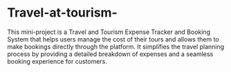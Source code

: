 # Travel-at-tourism-
This mini-project is a Travel and Tourism Expense Tracker and Booking System that helps users manage the cost of their tours and allows them to make bookings directly through the platform. It simplifies the travel planning process by providing a detailed breakdown of expenses and a seamless booking experience for customers.
